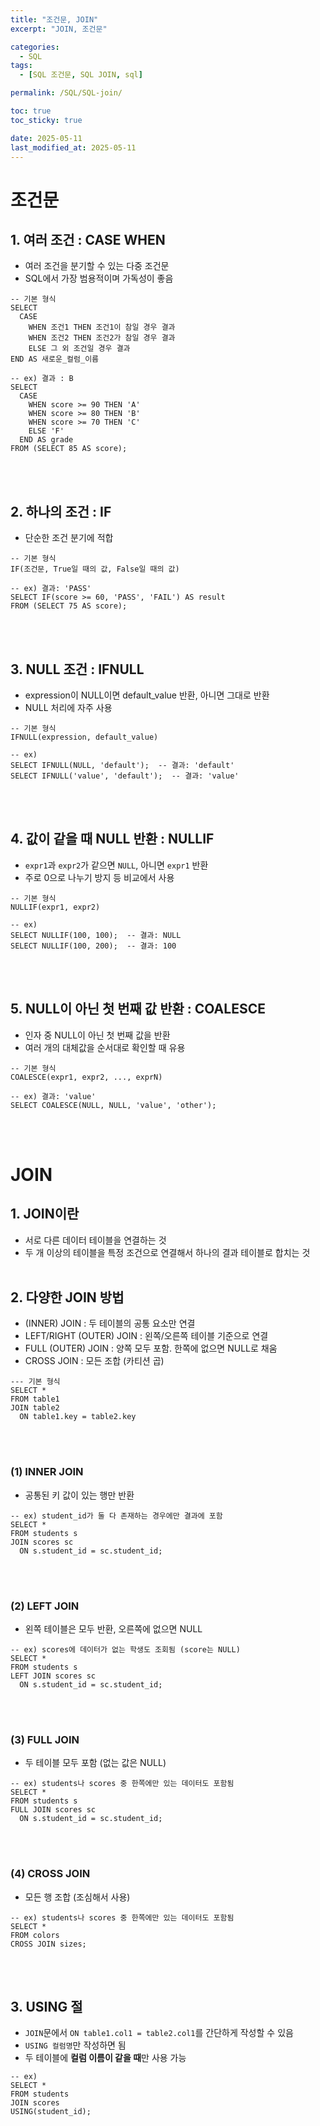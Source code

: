 ```yaml
---
title: "조건문, JOIN"
excerpt: "JOIN, 조건문"

categories:
  - SQL
tags:
  - [SQL 조건문, SQL JOIN, sql]

permalink: /SQL/SQL-join/

toc: true
toc_sticky: true

date: 2025-05-11
last_modified_at: 2025-05-11
---
```


# 조건문
## 1. 여러 조건 : CASE WHEN
- 여러 조건을 분기할 수 있는 다중 조건문
- SQL에서 가장 범용적이며 가독성이 좋음

```
-- 기본 형식
SELECT
  CASE 
    WHEN 조건1 THEN 조건1이 참일 경우 결과
    WHEN 조건2 THEN 조건2가 참일 경우 결과
    ELSE 그 외 조건일 경우 결과
END AS 새로운_컬럼_이름

-- ex) 결과 : B
SELECT
  CASE
    WHEN score >= 90 THEN 'A'
    WHEN score >= 80 THEN 'B'
    WHEN score >= 70 THEN 'C'
    ELSE 'F'
  END AS grade
FROM (SELECT 85 AS score);
```
<br><br>

## 2. 하나의 조건 : IF
- 단순한 조건 분기에 적합

```
-- 기본 형식
IF(조건문, True일 때의 값, False일 때의 값)

-- ex) 결과: 'PASS'
SELECT IF(score >= 60, 'PASS', 'FAIL') AS result
FROM (SELECT 75 AS score);
```
<br><br>

## 3. NULL 조건 : IFNULL
- expression이 NULL이면 default_value 반환, 아니면 그대로 반환
- NULL 처리에 자주 사용

```
-- 기본 형식
IFNULL(expression, default_value)

-- ex) 
SELECT IFNULL(NULL, 'default');  -- 결과: 'default'
SELECT IFNULL('value', 'default');  -- 결과: 'value'
```
<br><br>

## 4. 값이 같을 때 NULL 반환 : NULLIF
- `expr1`과 `expr2`가 같으면 `NULL`, 아니면 `expr1` 반환
- 주로 0으로 나누기 방지 등 비교에서 사용

```
-- 기본 형식
NULLIF(expr1, expr2)

-- ex) 
SELECT NULLIF(100, 100);  -- 결과: NULL
SELECT NULLIF(100, 200);  -- 결과: 100
```
<br><br>

## 5. NULL이 아닌 첫 번째 값 반환 : COALESCE
- 인자 중 NULL이 아닌 첫 번째 값을 반환
- 여러 개의 대체값을 순서대로 확인할 때 유용

```
-- 기본 형식
COALESCE(expr1, expr2, ..., exprN)

-- ex) 결과: 'value'
SELECT COALESCE(NULL, NULL, 'value', 'other');
```
<br><br>

# JOIN
## 1. JOIN이란
- 서로 다른 데이터 테이블을 연결하는 것
- 두 개 이상의 테이블을 특정 조건으로 연결해서 하나의 결과 테이블로 합치는 것
<br><br>

## 2. 다양한 JOIN 방법
- (INNER) JOIN : 두 테이블의 공통 요소만 연결
- LEFT/RIGHT (OUTER) JOIN : 왼쪽/오른쪽 테이블 기준으로 연결
- FULL (OUTER) JOIN : 양쪽 모두 포함. 한쪽에 없으면 NULL로 채움
- CROSS JOIN : 모든 조합 (카티션 곱)

```
--- 기본 형식
SELECT *
FROM table1
JOIN table2
  ON table1.key = table2.key
```
<br><br>

### (1) INNER JOIN
- 공통된 키 값이 있는 행만 반환

```
-- ex) student_id가 둘 다 존재하는 경우에만 결과에 포함
SELECT *
FROM students s
JOIN scores sc
  ON s.student_id = sc.student_id;
```
<br><br>

### (2) LEFT JOIN
- 왼쪽 테이블은 모두 반환, 오른쪽에 없으면 NULL

```
-- ex) scores에 데이터가 없는 학생도 조회됨 (score는 NULL)
SELECT *
FROM students s
LEFT JOIN scores sc
  ON s.student_id = sc.student_id;
```
<br><br>

### (3) FULL JOIN
- 두 테이블 모두 포함 (없는 값은 NULL)

```
-- ex) students나 scores 중 한쪽에만 있는 데이터도 포함됨
SELECT *
FROM students s
FULL JOIN scores sc
  ON s.student_id = sc.student_id;
```
<br><br>

### (4) CROSS JOIN
- 모든 행 조합 (조심해서 사용)

```
-- ex) students나 scores 중 한쪽에만 있는 데이터도 포함됨
SELECT *
FROM colors
CROSS JOIN sizes;
```
<br><br>

## 3. USING 절
- `JOIN`문에서 `ON table1.col1 = table2.col1`를 간단하게 작성할 수 있음
- `USING 컬럼명`만 작성하면 됨
- 두 테이블에 **컬럼 이름이 같을 때**만 사용 가능

```
-- ex)
SELECT *
FROM students
JOIN scores
USING(student_id);
```
<br><br>